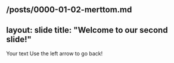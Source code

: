/posts/0000-01-02-merttom.md 
---
layout: slide
title: "Welcome to our second slide!"
---
Your text
Use the left arrow to go back!
